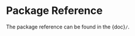 <a name="package-reference"></a>
# Package Reference

The package reference can be found in the {doc}`/`.
